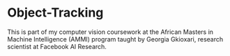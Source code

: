 # Object-Tracking

This is part of my computer vision coursework at the African Masters in Machine Intelligence (AMMI) program taught by Georgia Gkioxari, research scientist at Facebook AI Research.
